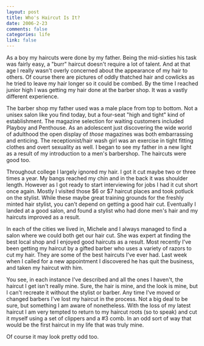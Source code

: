 ```yaml
--- 
layout: post
title: Who's Haircut Is It?
date: 2006-2-23
comments: false
categories: life
link: false
---
```

As a boy my haircuts were done by my father. Being the mid-sixties his task was fairly easy, a "burr" haircut doesn't require a lot of talent. And at that age I really wasn't overly concerned about the appearance of my hair to others. Of course there are pictures of oddly thatched hair and cowlicks as he tried to leave my hair longer so it could be combed. By the time I reached junior high I was getting my hair done at the barber shop. It was a vastly different experience.

The barber shop my father used was a male place from top to bottom. Not a unisex salon like you find today, but a four-seat "high and tight" kind of establishment. The magazine selection for waiting customers included Playboy and Penthouse. As an adolescent just discovering the wide world of adulthood the open display of <i>those</i> magazines was both embarrassing and enticing. The receptionist/hair wash girl was an exercise in tight fitting clothes and overt sexuality as well. I began to see my father in a new light as a result of my introduction to a men's barbershop. The haircuts were good too.

Throughout college I largely ignored my hair. I got it cut maybe two or three times a year. My bangs reached my chin and in the back it was shoulder length. However as I got ready to start interviewing for jobs I had it cut short once again. Mostly I visited those $6 or $7 haircut places and took potluck on the stylist. While these maybe great training grounds for the freshly minted hair stylist, you can't depend on getting a good hair cut. Eventually I landed at a good salon, and found a stylist who had done men's hair and my haircuts improved as a result.

In each of the cities we lived in, Michele and I always managed to find a salon where we could both get our hair cut. She was expert at finding the best local shop and I enjoyed good haircuts as a result. Most recently I've been getting my haircut by a gifted barber who uses a variety of razors to cut my hair. They are some of the best haircuts I've ever had. Last week when I called for a new appointment I discovered he has quit the business, and taken my haircut with him.

You see, in each instance I've described and all the ones I haven't, the haircut I get isn't really mine. Sure, the hair is mine, and the look is mine, but I can't recreate it without the stylist or barber. Any time I've moved or changed barbers I've lost my haircut in the process. Not a big deal to be sure, but something I am aware of nonetheless. With the loss of my latest haircut I am very tempted to return to my haircut roots (so to speak) and cut it myself using a set of clippers and a #3 comb. In an odd sort of way that would be the first haircut in my life that was truly mine.

Of course it may look pretty odd too.

